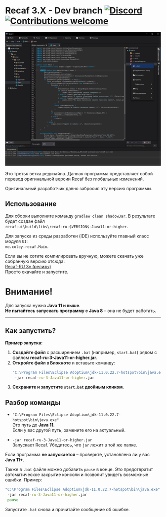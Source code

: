 # Recaf 3.X - Dev branch [![Discord](https://img.shields.io/discord/443258489146572810.svg?label=&logo=discord&logoColor=ffffff&color=7389D8&labelColor=6A7EC2)](https://discord.gg/Bya5HaA) [![Contributions welcome](https://img.shields.io/badge/contributions-welcome-brightgreen.svg?style=flat)](CONTRIBUTING.md)

![preview](docs/main.png)

Это третья ветка редизайна. Данная программа представляет собой перевод оригинальной версии Recaf без глобальных изменений.

Оригинальный разработчик давно забросил эту версию программы.

## Использование

Для сборки выполните команду `gradlew clean shadowJar`. В результате будет создан файл  
`recaf-ui\build\libs\recaf-ru-$VERSION$-Java11-or-higher`.

Для запуска из среды разработки (IDE) используйте главный класс модуля `UI`:  
`me.coley.recaf.Main`.

Если вы не хотите компилировать вручную, можете скачать уже собранную версию отсюда:  
[Recaf-RU 3v (релизы)](https://github.com/b0b0b0b0b0b0b0b0b0b0b0b0b0b0b0b0/Recaf-RU-3v/releases)  
Просто скачайте и запустите.

# Внимание!

Для запуска нужна **Java 11 и выше**.  
**Не пытайтесь запускать программу с Java 8** – она не будет работать.

---

## Как запустить?

**Пример запуска:**

1. **Создайте файл** с расширением `.bat` (например, `start.bat`) рядом с файлом **recaf-ru-3-Java11-or-higher.jar**.
2. **Откройте файл в Блокноте** и вставьте команду:
   ```bat
   "C:\Program Files\Eclipse Adoptium\jdk-11.0.22.7-hotspot\bin\java.exe" ^
    -jar recaf-ru-3-Java11-or-higher.jar
   ```
3. **Сохраните и запустите `start.bat` двойным кликом**. 

## Разбор команды

- `"C:\Program Files\Eclipse Adoptium\jdk-11.0.22.7-hotspot\bin\java.exe"`  
  Это путь до **Java 11**.  
  Если у вас другой путь, замените его на актуальный.

- `-jar recaf-ru-3-Java11-or-higher.jar`  
  Запускает Recaf. Убедитесь, что `jar` лежит в той же папке.

Если программа **не запускается** – проверьте, установлена ли у вас **Java 11+**.

Также в `.bat` файле можно добавить `pause` в конце. Это предотвратит автоматическое закрытие консоли и позволит увидеть возможные ошибки.
Пример:
   ```bat
   "C:\Program Files\Eclipse Adoptium\jdk-11.0.22.7-hotspot\bin\java.exe" ^
    -jar recaf-ru-3-Java11-or-higher.jar
    pause
   ```
Запустите `.bat` снова и прочитайте сообщение об ошибке.
